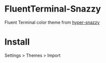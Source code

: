 # FluentTerminal-Snazzy
Fluent Terminal color theme from [hyper-snazzy](https://github.com/sindresorhus/hyper-snazzy)

# Install
Settings > Themes > Import
